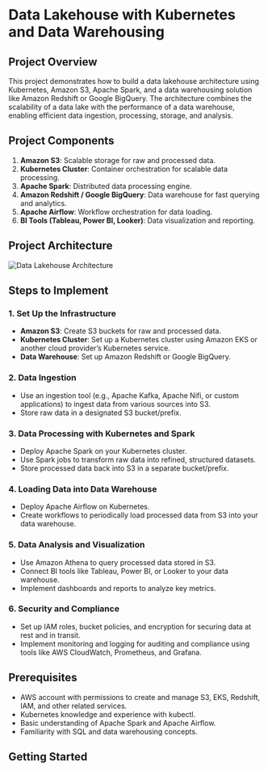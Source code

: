 # Data Lakehouse with Kubernetes and Data Warehousing

## Project Overview

This project demonstrates how to build a data lakehouse architecture using Kubernetes, Amazon S3, Apache Spark, and a data warehousing solution like Amazon Redshift or Google BigQuery.
The architecture combines the scalability of a data lake with the performance of a data warehouse, enabling efficient data ingestion, processing, storage, and analysis.

## Project Components

1. **Amazon S3**: Scalable storage for raw and processed data.
2. **Kubernetes Cluster**: Container orchestration for scalable data processing.
3. **Apache Spark**: Distributed data processing engine.
4. **Amazon Redshift / Google BigQuery**: Data warehouse for fast querying and analytics.
5. **Apache Airflow**: Workflow orchestration for data loading.
6. **BI Tools (Tableau, Power BI, Looker)**: Data visualization and reporting.

## Project Architecture

![Data Lakehouse Architecture](path/to/architecture-diagram.png)

## Steps to Implement

### 1. Set Up the Infrastructure

- **Amazon S3**: Create S3 buckets for raw and processed data.
- **Kubernetes Cluster**: Set up a Kubernetes cluster using Amazon EKS or another cloud provider’s Kubernetes service.
- **Data Warehouse**: Set up Amazon Redshift or Google BigQuery.

### 2. Data Ingestion

- Use an ingestion tool (e.g., Apache Kafka, Apache Nifi, or custom applications) to ingest data from various sources into S3.
- Store raw data in a designated S3 bucket/prefix.

### 3. Data Processing with Kubernetes and Spark

- Deploy Apache Spark on your Kubernetes cluster.
- Use Spark jobs to transform raw data into refined, structured datasets.
- Store processed data back into S3 in a separate bucket/prefix.

### 4. Loading Data into Data Warehouse

- Deploy Apache Airflow on Kubernetes.
- Create workflows to periodically load processed data from S3 into your data warehouse.

### 5. Data Analysis and Visualization

- Use Amazon Athena to query processed data stored in S3.
- Connect BI tools like Tableau, Power BI, or Looker to your data warehouse.
- Implement dashboards and reports to analyze key metrics.

### 6. Security and Compliance

- Set up IAM roles, bucket policies, and encryption for securing data at rest and in transit.
- Implement monitoring and logging for auditing and compliance using tools like AWS CloudWatch, Prometheus, and Grafana.

## Prerequisites

- AWS account with permissions to create and manage S3, EKS, Redshift, IAM, and other related services.
- Kubernetes knowledge and experience with kubectl.
- Basic understanding of Apache Spark and Apache Airflow.
- Familiarity with SQL and data warehousing concepts.

## Getting Started

